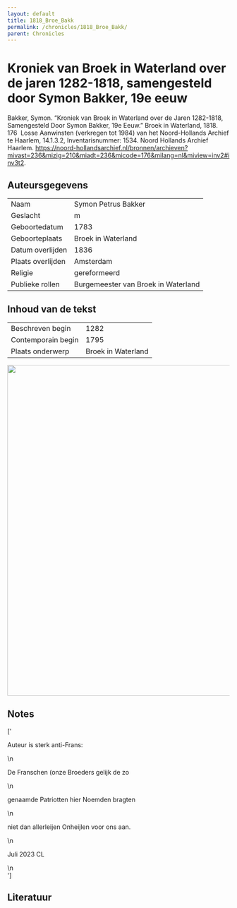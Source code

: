 ```yaml
---
layout: default
title: 1818_Broe_Bakk
permalink: /chronicles/1818_Broe_Bakk/
parent: Chronicles
--- 
```



# Kroniek van Broek in Waterland over de jaren 1282-1818, samengesteld door Symon Bakker, 19e eeuw 

Bakker, Symon. “Kroniek van Broek in Waterland over de Jaren 1282-1818, Samengesteld Door Symon Bakker, 19e Eeuw.” Broek in Waterland, 1818. 176  Losse Aanwinsten (verkregen tot 1984) van het Noord-Hollands Archief te Haarlem, 14.1.3.2, Inventarisnummer: 1534. Noord Hollands Archief Haarlem. https://noord-hollandsarchief.nl/bronnen/archieven?mivast=236&mizig=210&miadt=236&micode=176&milang=nl&miview=inv2#inv3t2. 

## Auteursgegevens 

| | | 
| --------------- | --------------- | 
| Naam | Symon Petrus Bakker | 
| Geslacht | m | 
 | Geboortedatum | 1783 | 
| Geboorteplaats | Broek in Waterland | 
| Datum overlijden | 1836 | 
| Plaats overlijden | Amsterdam | 
| Religie | gereformeerd | 
| Publieke rollen | Burgemeester van Broek in Waterland | 

## Inhoud van de tekst 

| | | 
| --------------- | --------------- | 
| Beschreven begin | 1282 | 
| Contemporain begin | 1795 | 
| Plaats onderwerp | Broek in Waterland | 

[<img src="..\..\barplots_chronicles\1818_Broe_Bakk.jpg" width="750"/>](..\..\barplots_chronicles\1818_Broe_Bakk.jpg) 

## Notes 

['<div data-schema-version="8"><p>Auteur is sterk anti-Frans: </p>\n<p>De Franschen (onze Broeders gelijk de zo</p>\n<p>genaamde Patriotten hier Noemden bragten</p>\n<p>niet dan allerleijen Onheijlen voor ons aan.</p>\n<p>Juli 2023 CL</p>\n</div>'] 

## Literatuur 

